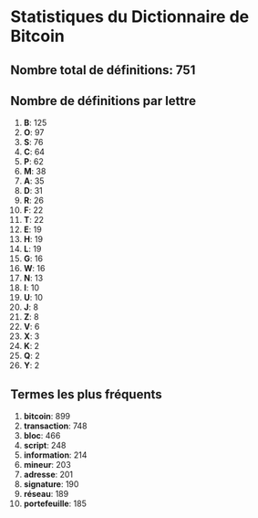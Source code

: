 # Statistiques du Dictionnaire de Bitcoin

## Nombre total de définitions: 751

## Nombre de définitions par lettre
1. **B**: 125
2. **O**: 97
3. **S**: 76
4. **C**: 64
5. **P**: 62
6. **M**: 38
7. **A**: 35
8. **D**: 31
9. **R**: 26
10. **F**: 22
11. **T**: 22
12. **E**: 19
13. **H**: 19
14. **L**: 19
15. **G**: 16
16. **W**: 16
17. **N**: 13
18. **I**: 10
19. **U**: 10
20. **J**: 8
21. **Z**: 8
22. **V**: 6
23. **X**: 3
24. **K**: 2
25. **Q**: 2
26. **Y**: 2

## Termes les plus fréquents
1. **bitcoin**: 899
2. **transaction**: 748
3. **bloc**: 466
4. **script**: 248
5. **information**: 214
6. **mineur**: 203
7. **adresse**: 201
8. **signature**: 190
9. **réseau**: 189
10. **portefeuille**: 185
